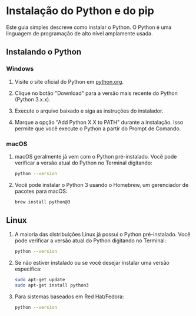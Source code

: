 # Instalação do Python e do pip

Este guia simples descreve como instalar o Python. O Python é uma linguagem de programação de alto nível amplamente usada.

## Instalando o Python

### Windows

1. Visite o site oficial do Python em [python.org](https://www.python.org/downloads/).

2. Clique no botão "Download" para a versão mais recente do Python (Python 3.x.x).

3. Execute o arquivo baixado e siga as instruções do instalador.

4. Marque a opção "Add Python X.X to PATH" durante a instalação. Isso permite que você execute o Python a partir do Prompt de Comando.

### macOS

1. macOS geralmente já vem com o Python pré-instalado. Você pode verificar a versão atual do Python no Terminal digitando:

   ```bash
   python --version

2. Você pode instalar o Python 3 usando o Homebrew, um gerenciador de pacotes para macOS:

    ```bash
    brew install python@3

## Linux

1. A maioria das distribuições Linux já possui o Python pré-instalado. Você pode verificar a versão atual do Python digitando no Terminal:

    ```bash
    python --version

2. Se não estiver instalado ou se você desejar instalar uma versão específica:

    ```bash
    sudo apt-get update
    sudo apt-get install python3

3. Para sistemas baseados em Red Hat/Fedora:

    ```bash
    python --version
